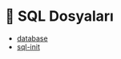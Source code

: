 # 📂 SQL Dosyaları

<!--Index-->

- [database](database.sql)
- [sql-init](sql-init.sql)

<!--Index-->
